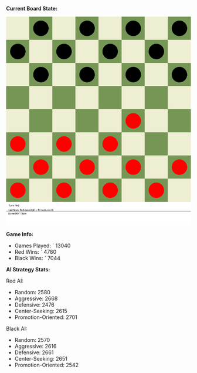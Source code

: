 
**Current Board State:**  
<!-- START_GIF -->
![Checkers Game](./checkers_game.gif)
<!-- END_GIF -->

**Game Info:**  
- Games Played: `<!-- GAMES_PLAYED --> 13040
- Red Wins: `<!-- RED_WINS --> 4780
- Black Wins: `<!-- BLACK_WINS --> 7044

<!-- AI_STATS -->
**AI Strategy Stats:**

Red AI:
- Random: 2580
- Aggressive: 2668
- Defensive: 2476
- Center-Seeking: 2615
- Promotion-Oriented: 2701

Black AI:
- Random: 2570
- Aggressive: 2616
- Defensive: 2661
- Center-Seeking: 2651
- Promotion-Oriented: 2542
